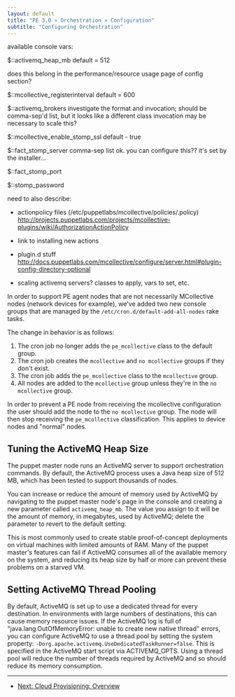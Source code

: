 ```yaml
---
layout: default
title: "PE 3.0 » Orchestration » Configuration"
subtitle: "Configuring Orchestration"
---
```


available console vars:

$::activemq_heap_mb
default = 512

does this belong in the performance/resource usage page of config section?

$::mcollective_registerinterval
default  = 600

$::activemq_brokers
investigate the format and invocation; should be comma-sep'd list, but it looks like a different class invocation may be necessary to scale this?

$::mcollective_enable_stomp_ssl
default - true

$::fact_stomp_server
comma-sep list ok. you can configure this?? it's set by the installer...

$::fact_stomp_port

$::stomp_password

need to also describe:

- actionpolicy files (/etc/puppetlabs/mcollective/policies/<agent>.policy) http://projects.puppetlabs.com/projects/mcollective-plugins/wiki/AuthorizationActionPolicy

- link to installing new actions

- plugin.d stuff  http://docs.puppetlabs.com/mcollective/configure/server.html#plugin-config-directory-optional

- scaling activemq servers? classes to apply, vars to set, etc.




In order to support PE agent nodes that are not necessarily
MCollective nodes (network devices for example), we've added two new console
groups that are managed by the `/etc/cron.d/default-add-all-nodes` rake tasks.

The change in behavior is as follows:

 1. The cron job no longer adds the `pe_mcollective` class to the default group.
 2. The cron job creates the `mcollective` and `no mcollective` groups if they
    don't exist.
 3. The cron job adds the `pe_mcollective` class to the `mcollective` group.
 4. All nodes are added to the `mcollective` group unless they're in the
    `no mcollective` group.

In order to prevent a PE node from receiving the mcollective configuration the
user should add the node to the `no mcollective` group. The node will then stop
receiving the `pe_mcollective` classification. This applies to device nodes and
"normal" nodes.



Tuning the ActiveMQ Heap Size
-----

The puppet master node runs an ActiveMQ server to support orchestration commands. By default, the ActiveMQ process uses a Java heap size of 512 MB, which has been tested to support thousands of nodes.

You can increase or reduce the amount of memory used by ActiveMQ by navigating to the puppet master node's page in the console and creating a new parameter called `activemq_heap_mb`. The value you assign to it will be the amount of memory, in megabytes, used by ActiveMQ; delete the parameter to revert to the default setting.

This is most commonly used to create stable proof-of-concept deployments on virtual machines with limited amounts of RAM. Many of the puppet master's features can fail if ActiveMQ consumes all of the available memory on the system, and reducing its heap size by half or more can prevent these problems on a starved VM.

Setting ActiveMQ Thread Pooling
-----

By default, ActiveMQ is set up to use a dedicated thread for every destination. In environments with large numbers of destinations, this can cause memory resource issues. If the ActiveMQ log is full of "java.lang.OutOfMemoryError: unable to create new native thread" errors, you can configure ActiveMQ to use a thread pool by setting the system property: `-Dorg.apache.activemq.UseDedicatedTaskRunner=false`. This is specified in the ActiveMQ start script via ACTIVEMQ_OPTS. Using a thread pool will reduce the number of threads required by ActiveMQ and so should reduce its memory consumption.



* * *

- [Next: Cloud Provisioning: Overview](./cloudprovisioner_overview.html)
